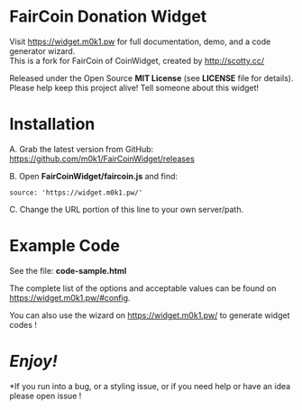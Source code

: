 FairCoin Donation Widget
==============
  
Visit https://widget.m0k1.pw for full documentation, demo, and a code generator wizard.  
This is a fork for FairCoin of CoinWidget, created by http://scotty.cc/  
  
Released under the Open Source **MIT License** (see **LICENSE** file for details).  
Please help keep this project alive!  Tell someone about this widget!  
  
Installation  
==============  
A. Grab the latest version from GitHub: https://github.com/m0k1/FairCoinWidget/releases  
  
B. Open **FairCoinWidget/faircoin.js** and find:  
  
	source: 'https://widget.m0k1.pw/'  
  
C. Change the URL portion of this line to your own server/path.  
  
Example Code  
==============  
  
See the file: **code-sample.html**  
  
The complete list of the options and acceptable values can be found on https://widget.m0k1.pw/#config.  
  
You can also use the wizard on https://widget.m0k1.pw/ to generate widget codes !  
  
*Enjoy!*  
==============  
*If you run into a bug, or a styling issue, or if you need help or have an idea please open issue !  
